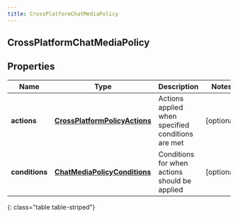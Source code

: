 ```yaml
---
title: CrossPlatformChatMediaPolicy
---
```

## CrossPlatformChatMediaPolicy


## Properties

| Name | Type | Description | Notes |
| ------------ | ------------- | ------------- | ------------- |
| **actions** | <!----><!---->[**CrossPlatformPolicyActions**](CrossPlatformPolicyActions.html)<!----> | Actions applied when specified conditions are met |  [optional] |
| **conditions** | <!----><!---->[**ChatMediaPolicyConditions**](ChatMediaPolicyConditions.html)<!----> | Conditions for when actions should be applied |  [optional] |
{: class="table table-striped"}



